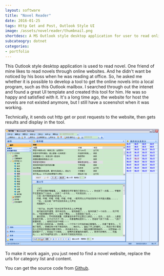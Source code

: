 ```yaml
---
layout: software
title: "Novel Reader"
date: 2016-01-25
tags: Http Get and Post, Outlook Style UI
image: /assets/novelreader/thumbnail.png
shortdesc: A MS Outlook style desktop application for user to read online novels.
subcateogry: dotnet
categories:
- portfolio
---
```


This Outlook style desktop application is used to read novel. One friend of mine likes to read novels through online websites. And he didn't want be noticed by his boss when he was reading at office. So, he asked me whether it is possible to develop a tool to get the online novels into a local program, such as this Outlook mailbox. I searched through out the intenet and found a great UI template and created this tool for him. He was so happy and satisfied with it. It's a long time ago, the website for host the novels are not existed anymore, but I still have a sceenshot when it was working.  

Technically, it sends out http get or post requests to the website, then gets results and display in the tool.  

![Novel Reader](/assets/novelreader/index.png "Novel Reader")  

To make it work again, you just need to find a novel website, replace the urls for category list and content.  

You can get the source code from [Github](https://github.com/jojozhuang/Projects/tree/master/NovelReader/Src "Source Code").
